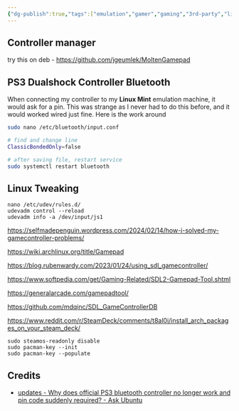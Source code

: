 ```yaml
---
{"dg-publish":true,"tags":["emulation","gamer","gaming","3rd-party","linux"],"permalink":"/developer/emulation/controllers/","dgPassFrontmatter":true}
---
```


## Controller manager
try this on deb - https://github.com/jgeumlek/MoltenGamepad

## PS3 Dualshock Controller Bluetooth
When connecting my controller to my **Linux Mint** emulation machine, it would ask for a pin. This was strange as I never had to do this before, and it would worked wired just fine. Here is the work around

```bash
sudo nano /etc/bluetooth/input.conf

# find and change line
ClassicBondedOnly=false

# after saving file, restart service
sudo systemctl restart bluetooth
```

## Linux Tweaking
```shell
nano /etc/udev/rules.d/
udevadm control --reload 
udevadm info -a /dev/input/js1
```

https://selfmadepenguin.wordpress.com/2024/02/14/how-i-solved-my-gamecontroller-problems/

https://wiki.archlinux.org/title/Gamepad

https://blog.rubenwardy.com/2023/01/24/using_sdl_gamecontroller/

https://www.softpedia.com/get/Gaming-Related/SDL2-Gamepad-Tool.shtml

https://generalarcade.com/gamepadtool/

https://github.com/mdqinc/SDL_GameControllerDB

https://www.reddit.com/r/SteamDeck/comments/t8al0i/install_arch_packages_on_your_steam_deck/
```shell
sudo steamos-readonly disable
sudo pacman-key --init
sudo pacman-key --populate
```

## Credits
- [updates - Why does official PS3 bluetooth controller no longer work and pin code suddenly required? - Ask Ubuntu](https://askubuntu.com/questions/1497783/why-does-official-ps3-bluetooth-controller-no-longer-work-and-pin-code-suddenly)